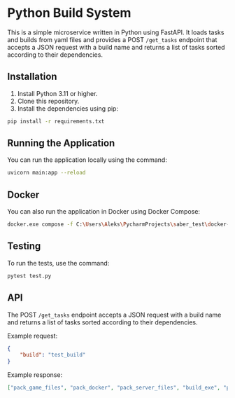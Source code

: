 # Python Build System

This is a simple microservice written in Python using FastAPI. It loads tasks and builds from yaml files and provides a POST `/get_tasks` endpoint that accepts a JSON request with a build name and returns a list of tasks sorted according to their dependencies.

## Installation

1. Install Python 3.11 or higher.
2. Clone this repository.
3. Install the dependencies using pip:

```bash
pip install -r requirements.txt
```

## Running the Application

You can run the application locally using the command:

```bash
uvicorn main:app --reload
```

## Docker

You can also run the application in Docker using Docker Compose:

```bash
docker.exe compose -f C:\Users\Aleks\PycharmProjects\saber_test\docker-compose.yml -p saber_test up -d
```

## Testing

To run the tests, use the command:

```bash
pytest test.py
```

## API

The POST `/get_tasks` endpoint accepts a JSON request with a build name and returns a list of tasks sorted according to their dependencies.

Example request:

```json
{
    "build": "test_build"
}
```

Example response:

```json
["pack_game_files", "pack_docker", "pack_server_files", "build_exe", "pack_in_zip"]
```
